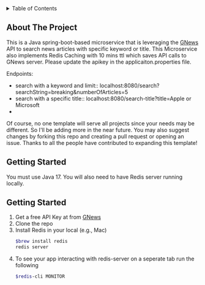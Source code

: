 <!-- TABLE OF CONTENTS -->
<details>
  <summary>Table of Contents</summary>
  <ol>
    <li>
      <a href="#about-the-project">About The Project</a>
      <ul>
        <li><a href="#built-with">Built With</a></li>
      </ul>
    </li>
    <li>
      <a href="#getting-started">Getting Started</a>
      <ul>
        <li><a href="#prerequisites">Prerequisites</a></li>
        <li><a href="#installation">Installation</a></li>
      </ul>
    </li>
    <li><a href="#usage">Usage</a></li>
    <li><a href="#roadmap">Roadmap</a></li>
    <li><a href="#contributing">Contributing</a></li>
    <li><a href="#license">License</a></li>
    <li><a href="#contact">Contact</a></li>
    <li><a href="#acknowledgments">Acknowledgments</a></li>
  </ol>
</details>


<!-- ABOUT THE PROJECT -->
## About The Project

This is a Java spring-boot-based microservice that is leveraging the [GNews](https://gnews.io/) API to search news articles with specific keyword or title. This Microservice also implements Redis Caching with 10 mins ttl which saves API calls to GNews server. Please update the apikey in the applicaiton.properties file. 

Endpoints:
* search with a keyword and limit::  localhost:8080/search?searchString=breaking&numberOfArticles=5  
* search with a specific title::   localhost:8080/search-title?title=Apple or Microsoft
* 

Of course, no one template will serve all projects since your needs may be different. So I'll be adding more in the near future. You may also suggest changes by forking this repo and creating a pull request or opening an issue. Thanks to all the people have contributed to expanding this template!

## Getting Started

You must use Java 17. You will also need to have Redis server running locally.


## Getting Started

1. Get a free API Key at from [GNews](https://gnews.io/)
2. Clone the repo
3. Install Redis in your local (e.g., Mac)
   ```sh
   $brew install redis
   redis server
   ```
4. To see your app interacting with redis-server on a seperate tab run the following
    ```sh
    $redis-cli MONITOR
    ``` 

